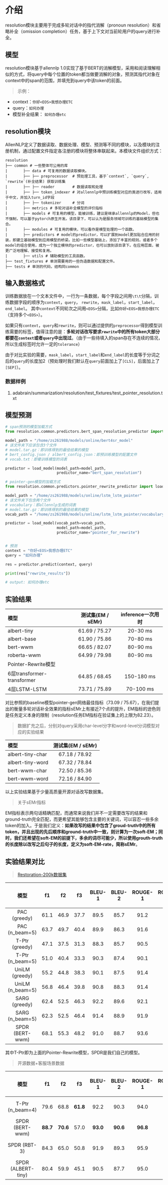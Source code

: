 # 介绍

resolution模块主要用于完成多轮对话中的指代消解（pronoun resolution）和省略补全（omission completion）任务，基于上下文对当前轮用户的query进行补全。

## 模型

resolution模块基于allennlp 1.0实现了基于BERT的消解模型，采用和阅读理解相似的方式，将query中每个位置的token都当做要消解的对象，预测其指代对象在context中的span的范围，并填充到query中该token的前面。

> 示例：

- context：`你好<EOS>我想办理ETC`
- query：`如何办理`
- 模型补全结果：   `如何办理etc`


## resolution模块

AllenNLP定义了数据读取、数据处理、模型、预测等不同的模块，以及模块的注册机制，通过配置文件指定各注册的模块将整体串联起来。本模块文件组织方式：

```
resolution
├── common # 一些整体可公用的库
|       ├── data # 可复用的数据读取模块。
|       ├── ├── preprocessor  # 预处理工具，基于`context`, `query`, `rewrite`(补全结果) 获取训练集
|       ├── ├── reader        # 数据读取和处理
|       ├── ├── token_indexer # 对allennlp中预训练模型对应的类进行改写，适用于中文，并加入turn_id字段
|       ├── ├── tokenizer     # 分词
|       ├── metrics # 多轮对话补全模型的评价指标
|       ├── models # 可复用的模型，能被训练，建议是继承allennlp的Model，但也不强制，可以基于pytorch原生开发。该目录下，可以认为是服务领域可训练的基础模型的集合。
|       ├── modules # 可复用的模块，可以看作是模型处理的一个函数。
|       ├── predictors # model的predictor，可以扩展到model更加贴合应用的封装，即建立基础模型到应用模型的桥梁。比如一些模型基础上，添加了丰富的规则，或者多个model的组合使用，成为一个独立模块的predictor，也可以放到该目录下。在应用层面，被更广泛地理解、接受和复用。
|       ├── utils # 辅助模型的工具函数。
├── test_fixtures # 单测需要用的一些伪造数据和配置文件。
├── tests # 单测的代码，结构同common
```

## 输入数据格式

训练数据放在一个文本文件中，一行为一条数据，每个字段之间用`\t\t`分隔，训练数据字段的顺序为`context`，`query`， `rewrite`，`mask_label`，`start_label`，`end_label`。
其中`context`不同轮次之间用`<EOS>`分隔，比如`你好<EOS>我想办理ETC`（支持多个`<EOS>`）。

如果只有`context`，`query`和`rewrite`，则可以通过提供的`preprocessor`得到模型训练需要的标签，值得注意的是：**多轮对话改写要求`rewrite`中的所有token大部分都要在`context`或者`query`中出现过**。（由于一些待填入的span存在不连续的情况，所以生成标签时允许一定的`tolerance`）

由于对比实验的需要，`mask_label`，`start_label`和`end_label`的长度等于分词之后的`query`的长度加2（预处理时我们默认在`query`前面加上了`[CLS]`，后面加上了`[SEP]`）。

### 数据样例

1. adabrain/summarization/resolution/test_fixtures/test_pointer_resolution.txt

## 模型预测

```python
# span预测的模型加载方式
from resolution.common.predictors.bert_span_resolution_predictor import load_model

model_path = "/home/zs261988/models/online/bert4sr_model"
# 该文件夹下应该包含3个文件
# model.tar.gz：即训练得到的最佳结果的模型
# bert_config.json / albert_config.json：即预训练模型的配置文件
# vocab.txt：即晕训练模型的词表

predictor = load_model(model_path=model_path,
                       predictor_name="bert_span_resolution")

# pointer-gen模型的加载方式
from resolution.common.predictors.pointer_rewrite_predictor import load_model

model_path = "/home/zs261988/models/online/lstm_lstm_pointer"
# 该文件夹下包含两个文件
# vocabulary：即allennlp生成的词表
# model.tar.gz：即训练得到的最佳结果的模型
vocab_path = "/home/zs261988/models/online/lstm_lstm_pointer/vocabulary"

predictor = load_model(vocab_path=vocab_path, 
                       model_path=model_path, 
                       predictor_name="pointer_for_rewrite")


# 预测
context = "你好<EOS>我想办理ETC"
query = "如何办理"

res = predictor.predict(context, query)

print(res["rewrite_results"])

# output: 如何办理etc
```

## 实验结果

| 模型         | 测试集(EM / sEMr) |  inference一次用时 |
| :-------    | :---------:      | :---------:      |
| albert-tiny | 61.69 / 75.27    |  20-30 ms        |
| albert-base | 61.90 / 75.86    |  70-80 ms        |
| bert-wwm    | 66.65 / 82.07    |  80-90 ms        |
| roberta-wwm | 64.99 / 79.98    |  80-90 ms        |
| Pointer-Rewrite模型                                |
| 6层transformer-transformer | 64.85 / 68.45  | 150-180 ms |
| 4层LSTM-LSTM | 73.71 / 75.89    |  70-100 ms       |

对比参照的baseline模型pointer-gen网络最佳指标（73.09 / 75.67），在我们提出的衡量多轮对话补全效果的指标sEMr上有接近7个点的提升，EM指标的逊色则是任务定义本身的限制（resolution任务EM指标在验证集上的上限为82.23）。

> 数据扩充之后，分别对query采用char-level分字和word-level分词模型对应的实验结果

| 模型              | 测试集(EM / sEMr) |
| :-------         | :---------:      |
| albert-tiny-char | 67.18 / 78.92    | 
| albert-tiny-word | 67.32 / 78.84    |
| bert-wwm-char    | 72.50 / 85.36    |
| bert-wwm-word    | 72.16 / 84.90    |

以上实验结果基于少量高质量开源对话改写数据集。

> 关于sEMr指标

EM指标表示两句话精确匹配，而通常来说我们并不一定需要改写的结果和ground-truth完全匹配，而更希望其能够包含主要的关键词，可以容忍一些多余token的加入。于是我们定义：**如果改写的结果中包含了groud-truth中的所有token，并且出现的先后顺序和ground-truth中一致，则计算为一次soft-EM；同时，我们还希望在soft-EM的前提下，多余的词尽可能少，所以使用grouth-truth的长度除以改写之后句子的长度，定义为soft-EM-rate，简称sEMr**。

## 实验结果对比

> [Restoration-200k数据集](https://ai.tencent.com/ailab/nlp/dialogue/#datasets)

| 模型             | f1    | f2    |  f3   | BLEU-1|BLEU-2 |ROUGE-1|ROUGE-2|验证集用时|
| :-------:       | :---: | :---: | :---: | :---: | :---: | :---: | :---: | :---:  |
| PAC (greedy)    | 61.1  | 46.9  |  37.7 | 89.5  | 85.7  | 91.2  | 82.2  |   ——   |     
| PAC (n_beam=5)  | 63.7  | 49.7  |  40.4 | 89.9  | 86.3  | 91.6  | 82.8  |   ——   |
| T-Ptr (greedy)  | 47.1  | 37.5  |  31.3 | 88.3  | 85.7  | 90.5  | 83.8  | 522 s  |
| T-Ptr (n_beam=5)| 51.0  | 40.4  |  33.3 | 90.3  | 87.4  | 90.1  | 83.0  | 602 s  |
| UniLM (greedy)  | 55.2  | 44.8  |  38.3 | 90.1  | 87.5  | 91.4  | 84.9  | 321 s  |
| UniLM (n_beam=5)| 56.8  | 46.4  |  39.8 | 90.8  | 88.3  | 91.4  | 85.0  | 467 s  |
| SARG (greedy)   | 62.4  | 52.5  |  46.3 | 92.2  | 89.6  | 92.1  | 86.0  | 50 s   |
| SARG (n_beam=5) | 62.3  | 52.5  |  46.4 | 91.4  | 88.9  | 91.9  | 85.7  | 70 s   |
| SPDR (BERT-wwm) | 68.1  | 55.3  |  48.2 | 91.0  | 88.7  | 93.6  | 87.3  | 40 s   |

其中T-Ptr即为上面的Pointer-Rewrite模型，SPDR是我们自己的模型。

> 开源数据+客服场景数据

| 模型               | f1     | f2     |  f3    | BLEU-1 |BLEU-2  |ROUGE-1 |ROUGE-2 | sEMr   |验证集用时  |
| :-------:         | :---:  | :---:  | :---:  | :---:  | :---:  | :---:  | :---:  | :---:  |:---:      |
| T-Ptr (n_beam=4)  | 79.6   | 68.8   |**61.8**| 92.2   | 90.3   | 94.0   | 89.9   | 75.1   | 120-180 ms|   |     
| SPDR (BERT-wwm)   |**88.7**|**70.6**|  57.0  |**93.0**|**90.6**|**96.8**|**91.8**|**81.8**| 70-80 ms  |
| SPDR (RBT-3)      | 84.3   | 65.0   |  50.8  |  91.9  | 89.3   | 95.9   | 90.3   | 78.9   | 30-40 ms  |
| SPDR (ALBERT-tiny)| 80.4   | 59.9   |  45.1  |  90.5  | 87.7   | 95.0   | 89.0   | 76.1   | 20-30 ms  |
